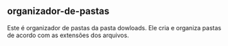 ## organizador-de-pastas

Este é organizador de pastas da pasta dowloads. Ele cria e organiza pastas de acordo com as extensões dos arquivos.
